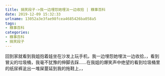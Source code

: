 ```yaml
---
title: 搞笑段子->我一边埋怨她埋汰一边收拾 | 糗事百科
date: 2019-12-09 15:32:33
urlname: 13052a3e3fae98fcea4685426ba058a5
tags: 
- 糗事百科
categories:
- 糗事百科
- 搞笑段子
---
```

回到家就看到我姐抱着娃坐在沙发上玩手机，我一边埋怨她埋汰一边收拾，，看到冒尖的垃圾桶，我毫不犹豫的伸脚去踩……在我姐的爆笑声中绝望的看到垃圾桶里的纸尿裤泚出一堆屎蔓延到我的拖鞋上，，


